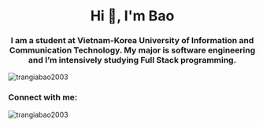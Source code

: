 <h1 align="center">Hi 👋, I'm Bao</h1>
<h3 align="center">I am a student at Vietnam-Korea University of Information and Communication Technology. My major is software engineering and I’m intensively studying Full Stack programming.</h3>

<p align="left"> <img src="https://komarev.com/ghpvc/?username=trangiabao2003&label=Profile%20views&color=0e75b6&style=flat" alt="trangiabao2003" /> </p>

<h3 align="left">Connect with me:</h3>
<p align="left">
</p>

<p><img align="center" src="https://github-readme-stats.vercel.app/api/top-langs?username=trangiabao2003&show_icons=true&locale=en&layout=compact" alt="trangiabao2003" /></p>
